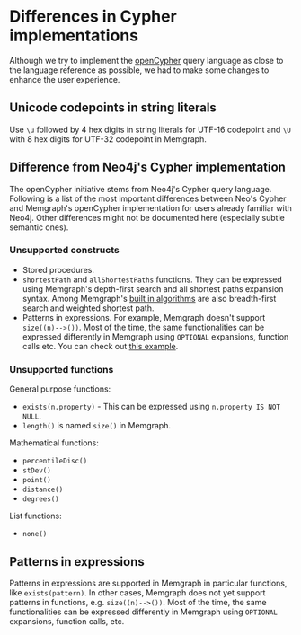 # Differences in Cypher implementations

Although we try to implement the [openCypher](https://www.opencypher.org/) query
language as close to the language reference as possible, we had to make some
changes to enhance the user experience.

## Unicode codepoints in string literals

Use `\u` followed by 4 hex digits in string literals for UTF-16 codepoint and
`\U` with 8 hex digits for UTF-32 codepoint in Memgraph.

## Difference from Neo4j's Cypher implementation

The openCypher initiative stems from Neo4j's Cypher query language. Following is
a list of the most important differences between Neo's Cypher and Memgraph's
openCypher implementation for users already familiar with Neo4j. Other
differences might not be documented here (especially subtle semantic ones).

### Unsupported constructs

- Stored procedures.
- `shortestPath` and `allShortestPaths` functions. They can be expressed using
  Memgraph's depth-first search and all shortest paths expansion syntax. Among
  Memgraph's [built in
  algorithms](/memgraph/reference-guide/built-in-graph-algorithms) are also
  breadth-first search and weighted shortest path.  
- Patterns in expressions. For example, Memgraph doesn't support
  `size((n)-->())`. Most of the time, the same functionalities can be expressed
  differently in Memgraph using `OPTIONAL` expansions, function calls etc. You
  can check out [this example](#patterns-in-expressions).

### Unsupported functions

General purpose functions:

- `exists(n.property)` - This can be expressed using `n.property IS NOT NULL`.
- `length()` is named `size()` in Memgraph.

Mathematical functions:

- `percentileDisc()`
- `stDev()`
- `point()`
- `distance()`
- `degrees()`

List functions:

- `none()`

## Patterns in expressions

Patterns in expressions are supported in Memgraph in particular functions, like `exists(pattern)`.
In other cases, Memgraph does not yet support patterns in functions, e.g. `size((n)-->())`.
Most of the time, the same functionalities can be expressed differently in Memgraph
using `OPTIONAL` expansions, function calls, etc.
